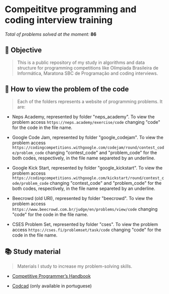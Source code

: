 
  

# Compeititve programming and coding interview training

  

*Total of problems solved at the moment:*  **86**

  

## 🎯 Objective

  

>This is a public repository of my study in algorithms and data structure for programming competitions like Olímpiada Brasileira de Informática, Maratona SBC de Programação and coding interviews.

  
  

## 📑 How to view the problem of the code

  

>Each of the folders represents a website of programming problems. It are:

  

* Neps Academy, represented by folder "neps_academy". To view the problem access `https://neps.academy/exercise/code` changing "code" for the code in the file name.

* Google Code Jam, represented by folder "google_codejam". To view the problem access `https://codingcompetitions.withgoogle.com/codejam/round/contest_code/problem_code` changing "contest_code" and "problem_code" for the both codes, respectively, in the file name separeted by an underline.

* Google Kick  Start, represented by folder "google_kickstart".  To view the problem access `https://codingcompetitions.withgoogle.com/kickstart/round/contest_code/problem_code` changing "contest_code" and "problem_code" for the both codes, respectively, in the file name separeted by an underline.

* Beecrowd (old URI), represented by folder "beecrowd". To view the problem access `https://www.beecrowd.com.br/judge/en/problems/view/code` changing "code" for the code in the file name.

* CSES Problem Set, represented by folder "cses". To view the problem access `https://cses.fi/problemset/task/code` changing "code" for the code in the file name.

  

## 📚 Study material

  

> Materials I study to increase my problem-solving skills.

  

* [Competitive Programmer’s Handbook](https://cses.fi/book/book.pdf)

*  [Codcad](https://neps.academy/br/codcad) (only available in portuguese)